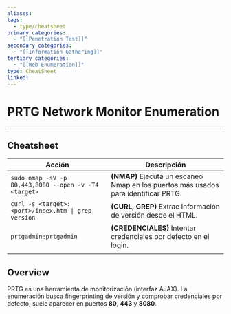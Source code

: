 ```yaml
---
aliases:
tags:
  - type/cheatsheet
primary categories:
  - "[[Penetration Test]]"
secondary categories:
  - "[[Information Gathering]]"
tertiary categories:
  - "[[Web Enumeration]]"
type: CheatSheet
linked:
---
```

# PRTG Network Monitor Enumeration

***

## Cheatsheet

| **Acción**                                            | **Descripción**                                                                     |
| ----------------------------------------------------- | ----------------------------------------------------------------------------------- |
| `sudo nmap -sV -p 80,443,8080 --open -v -T4 <target>` | **(NMAP)** Ejecuta un escaneo Nmap en los puertos más usados para identificar PRTG. |
| `curl -s <target>:<port>/index.htm \| grep version`   | **(CURL, GREP)** Extrae información de versión desde el HTML.                       |
| `prtgadmin:prtgadmin`                                 | **(CREDENCIALES)** Intentar credenciales por defecto en el login.                   |
|                                                       |                                                                                     |

## Overview

PRTG es una herramienta de monitorización (interfaz AJAX). La enumeración busca fingerprinting de versión y comprobar credenciales por defecto; suele aparecer en puertos **80**, **443** y **8080**.
